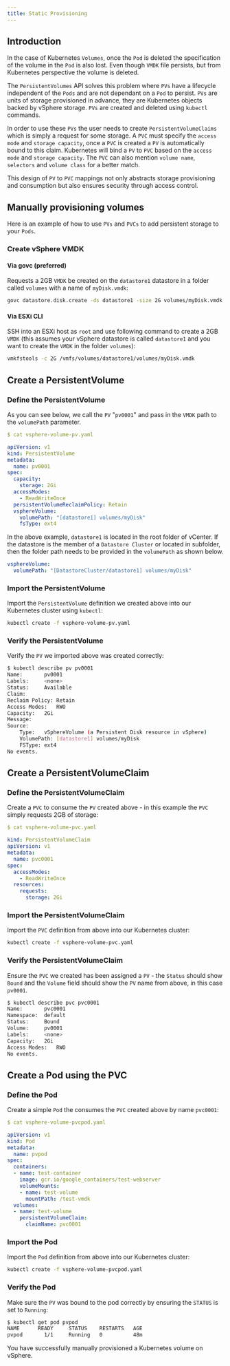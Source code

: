 ```yaml
---
title: Static Provisioning
---
```


## Introduction

In the case of Kubernetes `Volumes`, once the `Pod` is deleted the specification of the volume in the `Pod` is also lost. Even though `VMDK` file persists, but from Kubernetes perspective the volume is deleted.

The `PersistentVolumes` API solves this problem where `PVs` have a lifecycle independent of the `Pods` and are not dependant on a `Pod` to persist. `PVs` are units of storage provisioned in advance, they are Kubernetes objects backed by vSphere storage. `PVs` are created and deleted using `kubectl` commands.

In order to use these `PVs` the user needs to create `PersistentVolumeClaims` which is simply a request for some storage. A `PVC` must specify the `access mode` and `storage capacity`, once a `PVC` is created a `PV` is automatically bound to this claim. Kubernetes will bind a `PV` to `PVC` based on the `access mode` and `storage capacity`. The `PVC` can also mention `volume name`, `selectors` and `volume class` for a better match.

This design of `PV` to `PVC` mappings not only abstracts storage provisioning and consumption but also ensures security through access control.

## Manually provisioning volumes

Here is an example of how to use `PVs` and `PVCs` to add persistent storage to your `Pods`.

### Create vSphere VMDK

#### Via govc (preferred)

Requests a 2GB `VMDK` be created on the `datastore1` datastore in a folder called `volumes` with a name of `myDisk.vmdk`:

```sh
govc datastore.disk.create -ds datastore1 -size 2G volumes/myDisk.vmdk
```

#### Via ESXi CLI

SSH into an ESXi host as `root` and use following command to create a 2GB `VMDK` (this assumes your vSphere datastore is called `datastore1` and you want to create the `VMDK` in the folder `volumes`):

```sh
vmkfstools -c 2G /vmfs/volumes/datastore1/volumes/myDisk.vmdk
```

## Create a PersistentVolume

### Define the PersistentVolume

As you can see below, we call the `PV` "`pv0001`" and pass in the `VMDK` path to the `volumePath` parameter.

```yaml
$ cat vsphere-volume-pv.yaml

apiVersion: v1
kind: PersistentVolume
metadata:
  name: pv0001
spec:
  capacity:
    storage: 2Gi
  accessModes:
    - ReadWriteOnce
  persistentVolumeReclaimPolicy: Retain
  vsphereVolume:
    volumePath: "[datastore1] volumes/myDisk"
    fsType: ext4
```

In the above example, `datastore1` is located in the root folder of vCenter. If the datastore is the member of a `Datastore Cluster` or located in subfolder, then the folder path needs to be provided in the `volumePath` as shown below.

```yaml
vsphereVolume:
  volumePath: "[DatastoreCluster/datastore1] volumes/myDisk"
```

### Import the PersistentVolume

Import the `PersistentVolume` definition we created above into our Kubernetes cluster using `kubectl`:

```sh
kubectl create -f vsphere-volume-pv.yaml
```

### Verify the PersistentVolume

Verify the `PV` we imported above was created correctly:

```sh
$ kubectl describe pv pv0001
Name:		pv0001
Labels:		<none>
Status:		Available
Claim:
Reclaim Policy:	Retain
Access Modes:	RWO
Capacity:	2Gi
Message:
Source:
    Type:	vSphereVolume (a Persistent Disk resource in vSphere)
    VolumePath:	[datastore1] volumes/myDisk
    FSType:	ext4
No events.
```

## Create a PersistentVolumeClaim

### Define the PersistentVolumeClaim

Create a `PVC` to consume the `PV` created above - in this example the `PVC` simply requests 2GB of storage:

```yaml
$ cat vsphere-volume-pvc.yaml

kind: PersistentVolumeClaim
apiVersion: v1
metadata:
  name: pvc0001
spec:
  accessModes:
    - ReadWriteOnce
  resources:
    requests:
      storage: 2Gi
```

### Import the PersistentVolumeClaim

Import the `PVC` definition from above into our Kubernetes cluster:

```sh
kubectl create -f vsphere-volume-pvc.yaml
```

### Verify the PersistentVolumeClaim

Ensure the `PVC` we created has been assigned a `PV` - the `Status` should show `Bound` and the `Volume` field should show the `PV` name from above, in this case `pv0001`.

```sh
$ kubectl describe pvc pvc0001
Name:		pvc0001
Namespace:	default
Status:		Bound
Volume:		pv0001
Labels:		<none>
Capacity:	2Gi
Access Modes:	RWO
No events.
```

## Create a Pod using the PVC

### Define the Pod

Create a simple `Pod` the consumes the `PVC` created above by name `pvc0001`:

```yaml
$ cat vsphere-volume-pvcpod.yaml

apiVersion: v1
kind: Pod
metadata:
  name: pvpod
spec:
  containers:
  - name: test-container
    image: gcr.io/google_containers/test-webserver
    volumeMounts:
    - name: test-volume
      mountPath: /test-vmdk
  volumes:
  - name: test-volume
    persistentVolumeClaim:
      claimName: pvc0001
```

### Import the Pod

Import the `Pod` definition from above into our Kubernetes cluster:

```sh
kubectl create -f vsphere-volume-pvcpod.yaml
```

### Verify the Pod

Make sure the `PV` was bound to the pod correctly by ensuring the `STATUS` is set to `Running`:

```sh
$ kubectl get pod pvpod
NAME      READY     STATUS    RESTARTS   AGE
pvpod       1/1     Running   0          48m
```

You have successfully manually provisioned a Kubernetes volume on vSphere.